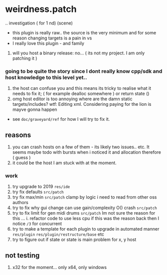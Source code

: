 # weirdness.patch
.. investigation ( for 1 nd) (scene)
- this plugin is really raw.. the source is the very minimum and for some reason changing targets is a pain in vs
- I really love this plugin - and family
1. will you host a binary release: no... ( its not my project. I am only patching it )
### going to be quite the story since I dont really know cpp/sdk and host knowledge to this level yet..
1. the host can confuse you and this means its tricky to realise what it needs to fix it; ( for example dealloc somewhere ) or return state ()
2. omg host editor is too annoying where are the damn static targets/includes? wtf: Editing xml. Considering paying for the lion is mayve gonna happen
- see `doc/graveyard/ref` for how I will try to fix it.
## reasons
1. you can crash hosts on a few of them - its likely two issues.. etc. It seems maybe todo with bursts when i noticed it and allocation therefore ( guess ) 
2. it could be the host I am stuck with at the moment.
### work
1. try upgrade to 2019 `res/ide`
2. try fix defaults `src/patch`
3. try fix max/min  `src/patch` clamp by logic i need to read from other oss authors
4. try to fix why gui change can use gain/complexity O() crash `src/patch`
5. try to fix limit for gen midi drums `src/patch` Im not sure the reason for this ... 
  i. refactor code to use less cpu if this was the reason back then I notice `/3` for concurrent
6. try to make a template for each plugin to upgrade in automated manner `res/plugin` `res/plugin/restructure/base` etc
7. try to figure out if state or state is main problem for x, y host
## not testing
1. x32 for the moment... only x64, only windows
